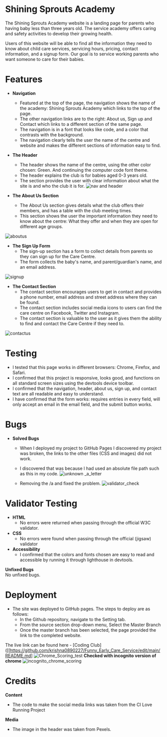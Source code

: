 # Shining Sprouts Academy
The Shining Sprouts Academy website is a landing page for parents who having baby less than three years old. The service academy offers caring and safety activities to develop their growing health. 

Users of this website will be able to find all the information they need to know about child care services, servicing hours, pricing, contact information, and a signup form. Our goal is to service working parents who want someone to care for their babies. 



# Features
*  **Navigation**
     * Featured at the top of the page, the navigation shows the name of the academy: Shining Sprouts Academy which links to the top of the page.
     * The other navigation links are to the right:  About us, Sign up and Contact which links to a different section of the same page.
     * The navigation is in a font that looks like code, and a color that contrasts with the background.
     * The navigation clearly tells the user the name of the centre and website and makes the different sections of information easy to find.
       

 * **The Header**
    * The header shows the name of the centre, using the other color chosen: Green. And continuing the computer code font theme.
    * The header explains the club is for babies aged 0-3 years old.
    * The section provides the user with clear information about what the site is and who the club it is for.
![nav and header](https://github.com/user-attachments/assets/57f5466e-44c2-4baa-a7de-36449d445b94)

  
  * **The About Us Section**
     * The About Us section gives details what the club offers their members, and has a table with the club meeting times.
     * This section shows the user the important information they need to know about the centre: What they offer and when they are open for different age groups.
       
![aboutus](https://github.com/user-attachments/assets/68991424-8d8f-410a-af31-203717929786)

   * **The Sign Up Form**
      * The sign-up section has a form to collect details from parents so they can sign up for the Care Centre.
      * The form collects the baby's name, and parent/guardian's name, and an email address.

![signup](https://github.com/user-attachments/assets/b892ca79-10ce-4926-8b71-5e41ba8e221b)

   * **The Contact Section**
       * The contact section encourages users to get in contact and provides a phone number, email address and street address where they can be found. 
       * The contact section includes social media icons to users can find the care centre  on Facebook, Twitter and  Instagram.
       * The contact section is valuable to the user as it gives them the ability to find and contact the Care Centre if they need to.
          
![contactus](https://github.com/user-attachments/assets/ccea63f6-c271-4c4d-8d8e-c1cbdb55f9ad)

  # Testing 
   * I tested that this page works in different browsers: Chrome, Firefox, and Safari.
   * I confirmed that this project is responsive, looks good, and functions on all standard screen sizes using the devtools device toolbar.
   * I confirmed that the navigation, header, about us, sign up, and contact text are all readable and easy to understand.
   * I have confirmed that the form works: requires entries in every field, will only accept an email in the email field, and the submit button works. 

# Bugs 
   * **Solved Bugs**
      * When I deployed my project to GitHub Pages I discovered my project was broken, the links to the other files (CSS and images) did not work.
      * I discovered that was because I had used an absolute file path such as this in my code.
    ![unknown _a_letter](https://github.com/user-attachments/assets/0cfb1c01-1eb0-43ab-a5d1-17029575ea10)

      * Removing the /a and fixed the problem.
![validator_check](https://github.com/user-attachments/assets/55084327-b920-4fe9-a2ab-d8d6e4eaeb9a)

# Validator Testing
* **HTML**
    * No errors were returned when passing through the official W3C validator. 
* **CSS**
    * No errors were found when passing through the official (jigsaw) validator
* **Accessibility**
  * I confirmed that the colors and fonts chosen are easy to read and accessible by running it through lighthouse  in devtools.

**Unfixed Bugs**
    <br> No unfixed bugs.
   
  # Deployment
  * The site was deployed to GitHub pages. The steps to deploy are as follows:
      * In the Github repository, navigate to the Setting tab.
      * From the source section drop-down menu, Select the Master Branch
      * Once the master branch has been selected, the page provided the link to the completed website.
   
  The live link can be found here  - [Coding Club]([[https://github.com/krishna0890227/Funny_Early_Care_Service/edit/main/README.md]
![Chrome_Scoring_test](https://github.com/user-attachments/assets/8575649d-2a20-409a-82f1-ea5e17afbe68)
  **Checked with incognito version of chrome**
![incognito_chrome_scoring](https://github.com/user-attachments/assets/2bb98fad-f9c7-4c71-a8d2-7a7d4e2f1cd9)

# Credits
**Content**
* The code to make the social media links was taken from the CI Love Running Project

**Media**
* The image in the header was taken from Pexels. 

